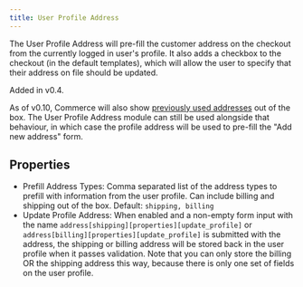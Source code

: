 ```yaml
---
title: User Profile Address
---
```


The User Profile Address will pre-fill the customer address on the checkout from the currently logged in user's profile. It also adds a checkbox to the checkout (in the default templates), which will allow the user to specify that their address on file should be updated.

Added in v0.4.

As of v0.10, Commerce will also show [previously used addresses](../../Users/Previous_Addresses) out of the box. The User Profile Address module can still be used alongside that behaviour, in which case the profile address will be used to pre-fill the "Add new address" form.

## Properties

- Prefill Address Types: Comma separated list of the address types to prefill with information from the user profile. Can include billing and shipping out of the box. Default: `shipping, billing`
- Update Profile Address: When enabled and a non-empty form input with the name `address[shipping][properties][update_profile]` or `address[billing][properties][update_profile]` is submitted with the address, the shipping or billing address will be stored back in the user profile when it passes validation. Note that you can only store the billing OR the shipping address this way, because there is only one set of fields on the user profile.


